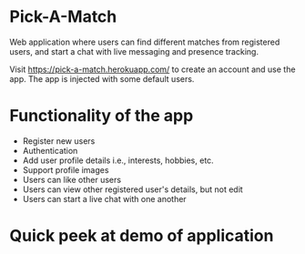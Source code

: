 # Pick-A-Match
Web application where users can find different matches from registered users, and start a chat with live messaging and presence tracking.

Visit https://pick-a-match.herokuapp.com/ to create an account and use the app. The app is injected with some default users.

# Functionality of the app
- Register new users
- Authentication
- Add user profile details i.e., interests, hobbies, etc.
- Support profile images
- Users can like other users
- Users can view other registered user's details, but not edit
- Users can start a live chat with one another

# Quick peek at demo of application
